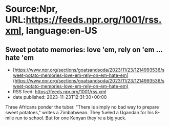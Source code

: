 # Source:Npr, URL:https://feeds.npr.org/1001/rss.xml, language:en-US

## Sweet potato memories: love 'em, rely on 'em ... hate 'em
 - [https://www.npr.org/sections/goatsandsoda/2023/11/23/1214993536/sweet-potato-memories-love-em-rely-on-em-hate-em](https://www.npr.org/sections/goatsandsoda/2023/11/23/1214993536/sweet-potato-memories-love-em-rely-on-em-hate-em)
 - RSS feed: https://feeds.npr.org/1001/rss.xml
 - date published: 2023-11-23T12:31:30+00:00

Three Africans ponder the tuber. "There is simply no bad way to prepare sweet potatoes," writes a Zimbabwean. They fueled a Ugandan for his 8-mile run to school. But for one Kenyan they're a big yuck.

